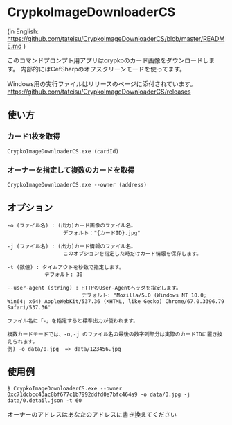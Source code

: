 # CrypkoImageDownloaderCS

(in English: https://github.com/tateisu/CrypkoImageDownloaderCS/blob/master/README.md )

このコマンドプロンプト用アプリはcrypkoのカード画像をダウンロードします。
内部的にはCefSharpのオフスクリーンモードを使ってます。

Windows用の実行ファイルはリリースのページに添付されています。
https://github.com/tateisu/CrypkoImageDownloaderCS/releases

## 使い方

### カード1枚を取得

```CrypkoImageDownloaderCS.exe (cardId)```

### オーナーを指定して複数のカードを取得

```CrypkoImageDownloaderCS.exe --owner (address)```

## オプション

```
-o (ファイル名) : (出力)カード画像のファイル名。
                  デフォルト："{カードID}.jpg"

-j (ファイル名) : (出力)カード情報のファイル名。
                  このオプションを指定した時だけカード情報を保存します。

-t (数値) : タイムアウトを秒数で指定します。
            デフォルト: 30

--user-agent (string) : HTTPのUser-Agentヘッダを指定します。
                        デフォルト: "Mozilla/5.0 (Windows NT 10.0; Win64; x64) AppleWebKit/537.36 (KHTML, like Gecko) Chrome/67.0.3396.79 Safari/537.36"

ファイル名に「-」を指定すると標準出力が使われます。

複数カードモードでは、-o,-j のファイル名の最後の数字列部分は実際のカードIDに置き換えられます。
例) -o data/0.jpg  => data/123456.jpg
```

## 使用例

```
$ CrypkoImageDownloaderCS.exe --owner 0xc71dcbcc43ac8bf677c1b7992ddfd0e7bfc464a9 -o data/0.jpg -j data/0.detail.json -t 60
```
オーナーのアドレスはあなたのアドレスに書き換えてください
